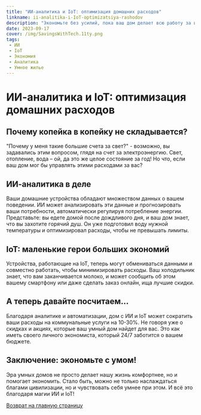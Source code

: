 ```yaml
---
title: "ИИ-аналитика и IoT: оптимизация домашних расходов"
linkname: ii-analitika-i-IoT-optimizatsiya-rashodov
description: "Экономьте без усилий, пока ваш дом делает всю работу за вас!"
date: 2023-09-17
cover: /img/SavingsWithTech.11ty.png
tags: 
 - ИИ
 - IoT
 - Экономия
 - Аналитика
 - Умное жилье
---
```


# ИИ-аналитика и IoT: оптимизация домашних расходов

## Почему копейка в копейку не складывается?
"Почему у меня такие большие счета за свет?" - возможно, вы задавались этим вопросом, глядя на счет за электроэнергию. Свет, отопление, вода – ой, да это же целое состояние за год! Но что, если ваш дом мог бы управлять этими расходами за вас?

## ИИ-аналитика в деле
Ваши домашние устройства обладают множеством данных о вашем поведении. ИИ может анализировать эти данные и прогнозировать ваши потребности, автоматически регулируя потребление энергии. Представьте: вы едете домой после дождливого дня, и ваш дом знает, что вы захотите горячий душ. Он уже подготовил воду нужной температуры и оптимизировал расходы, чтобы не превышать лимиты.

## IoT: маленькие герои больших экономий
Устройства, работающие на IoT, теперь могут обмениваться данными и совместно работать, чтобы минимизировать расходы. Ваш холодильник знает, что вам заканчивается молоко, и может сообщить об этом вашему смартфону или даже сделать заказ онлайн, ища лучшие скидки.

## А теперь давайте посчитаем...
Благодаря аналитике и автоматизации, дом с ИИ и IoT может сократить ваши расходы на коммунальные услуги на 10-30%. Не говоря уже о скидках и акциях, которые ваш умный дом найдет для вас. Это как иметь своего личного экономиста, который 24/7 заботится о вашем бюджете.

## Заключение: экономьте с умом!
Эра умных домов не просто делает нашу жизнь комфортнее, но и помогает экономить. Стало быть, можно не только наслаждаться благами цивилизации, но и чувствовать себя умнее при этом. И всё это благодаря магии ИИ и IoT!

[Возврат на главную страницу](/)
